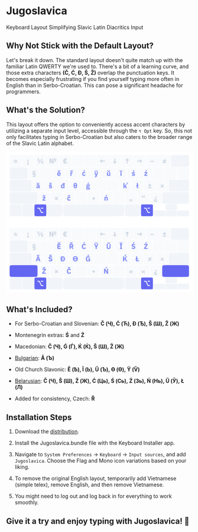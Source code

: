 # Jugoslavica

Keyboard Layout Simplifying Slavic Latin Diacritics Input

## Why Not Stick with the Default Layout?

Let's break it down. The standard layout doesn't quite match up with the
familiar Latin QWERTY we're used to. There's a bit of a learning curve, and
those extra characters **(Č, Ć, Đ, Š, Ž)** overlap the
punctuation keys. It becomes especially frustrating if you find yourself
typing more often in English than in Serbo-Croatian. This can pose a significant
headache for programmers.

## What's the Solution?

This layout offers the option to conveniently access accent characters by
utilizing a separate input level, accessible through the `⌥ Opt` key. So, this
not only facilitates typing in Serbo-Croatian but also caters to the broader
range of the Slavic Latin alphabet.

![](./img/jugo.png)

## What's Included?

* For Serbo-Croatian and Slovenian: **Č (Ч), Ć (Ћ), Đ (Ђ), Š (Ш), Ž (Ж)**

* Montenegrin extras: **Ś** and **Ź**

* Macedonian: **Č (Ч), Ǵ (Ѓ), Ḱ (Ќ), Š (Ш), Ž (Ж)**

* [Bulgarian][1]: **Ă (Ъ)**

* Old Church Slavonic: **Ě (Ѣ), Ĭ (Ь), Ŭ (Ъ), ϴ (Ѳ), Ÿ (Ѷ)**

* [Belarusian][2]: **Č (Ч), Š (Ш), Ž (Ж), Ć (Ць), Ś (Сь), Ź (Зь), Ń (Нь), Ŭ (Ў), Ł (Л)**

* Added for consistency, Czech: **Ř**

## Installation Steps

1. Download the [distribution][3].

2. Install the Jugoslavica.bundle file with the Keyboard Installer app.

3. Navigate to `System Preferences` → `Keyboard` → `Input sources`, and add `Jugoslavica`. Choose the Flag and Mono icon variations based on your liking.

4. To remove the original English layout, temporarily add Vietnamese (simple
   telex), remove English, and then remove Vietnamese.

5. You might need to log out and log back in for everything to work smoothly.

## Give it a try and enjoy typing with Jugoslavica! 🚀

[1]: https://en.wikipedia.org/wiki/Romanization_of_Bulgarian#Streamlined_System

[2]: https://en.wikipedia.org/wiki/Belarusian_Latin_alphabet

[3]: https://github.com/morhetz/jugoslavica/releases
